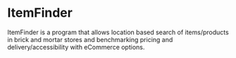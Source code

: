 # ItemFinder
ItemFinder is a program that allows location based search of items/products in brick and mortar stores and benchmarking pricing and delivery/accessibility with eCommerce options.
